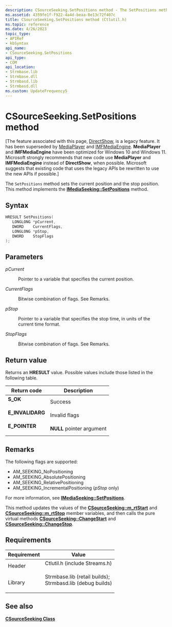 ```yaml
---
description: CSourceSeeking.SetPositions method - The SetPositions method sets the current position and the stop position. This method implements the IMediaSeeking::SetPositions method.
ms.assetid: 4359fe1f-f922-4a4d-beaa-8e13c72f407c
title: CSourceSeeking.SetPositions method (Ctlutil.h)
ms.topic: reference
ms.date: 4/26/2023
topic_type: 
- APIRef
- kbSyntax
api_name: 
- CSourceSeeking.SetPositions
api_type: 
- COM
api_location: 
- Strmbase.lib
- Strmbase.dll
- Strmbasd.lib
- Strmbasd.dll
ms.custom: UpdateFrequency5
---
```


# CSourceSeeking.SetPositions method

\[The feature associated with this page, [DirectShow](/windows/win32/directshow/directshow), is a legacy feature. It has been superseded by [MediaPlayer](/uwp/api/Windows.Media.Playback.MediaPlayer) and [IMFMediaEngine](/windows/win32/api/mfmediaengine/nn-mfmediaengine-imfmediaengine). **MediaPlayer** and **IMFMediaEngine** have been optimized for Windows 10 and Windows 11. Microsoft strongly recommends that new code use **MediaPlayer** and **IMFMediaEngine** instead of **DirectShow**, when possible. Microsoft suggests that existing code that uses the legacy APIs be rewritten to use the new APIs if possible.\]

The `SetPositions` method sets the current position and the stop position. This method implements the [**IMediaSeeking::SetPositions**](/windows/desktop/api/Strmif/nf-strmif-imediaseeking-setpositions) method.

## Syntax


```C++
HRESULT SetPositions(
   LONGLONG *pCurrent,
   DWORD    CurrentFlags,
   LONGLONG *pStop,
   DWORD    StopFlags
);
```



## Parameters

<dl> <dt>

*pCurrent* 
</dt> <dd>

Pointer to a variable that specifies the current position.

</dd> <dt>

*CurrentFlags* 
</dt> <dd>

Bitwise combination of flags. See Remarks.

</dd> <dt>

*pStop* 
</dt> <dd>

Pointer to a variable that specifies the stop time, in units of the current time format.

</dd> <dt>

*StopFlags* 
</dt> <dd>

Bitwise combination of flags. See Remarks.

</dd> </dl>

## Return value

Returns an **HRESULT** value. Possible values include those listed in the following table.



| Return code                                                                                  | Description                          |
|----------------------------------------------------------------------------------------------|--------------------------------------|
| <dl> <dt>**S\_OK**</dt> </dl>         | Success<br/>                   |
| <dl> <dt>**E\_INVALIDARG**</dt> </dl> | Invalid flags<br/>             |
| <dl> <dt>**E\_POINTER**</dt> </dl>    | **NULL** pointer argument<br/> |



 

## Remarks

The following flags are supported:

-   AM\_SEEKING\_NoPositioning
-   AM\_SEEKING\_AbsolutePositioning
-   AM\_SEEKING\_RelativePositioning
-   AM\_SEEKING\_IncrementalPositioning (*pStop* only)

For more information, see [**IMediaSeeking::SetPositions**](/windows/desktop/api/Strmif/nf-strmif-imediaseeking-setpositions).

This method updates the values of the [**CSourceSeeking::m\_rtStart**](csourceseeking-m-rtstart.md) and [**CSourceSeeking::m\_rtStop**](csourceseeking-m-rtstop.md) member variables, and then calls the pure virtual methods [**CSourceSeeking::ChangeStart**](csourceseeking-changestart.md) and [**CSourceSeeking::ChangeStop**](csourceseeking-changestop.md).

## Requirements



| Requirement | Value |
|--------------------|--------------------------------------------------------------------------------------------------------------------------------------------------------------------------------------------|
| Header<br/>  | <dl> <dt>Ctlutil.h (include Streams.h)</dt> </dl>                                                                                   |
| Library<br/> | <dl> <dt>Strmbase.lib (retail builds); </dt> <dt>Strmbasd.lib (debug builds)</dt> </dl> |



## See also

<dl> <dt>

[**CSourceSeeking Class**](csourceseeking.md)
</dt> </dl>

 

 




